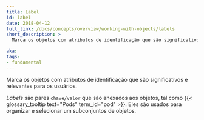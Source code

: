 ```yaml
---
title: Label
id: label
date: 2018-04-12
full_link: /docs/concepts/overview/working-with-objects/labels
short_description: >
  Marca os objetos com atributos de identificação que são significativos e relevantes para os usuários.

aka: 
tags:
- fundamental
---
```

 Marca os objetos com atributos de identificação que são significativos e relevantes para os usuários.

<!--more--> 

*Labels* são pares `chave/valor` que são anexados aos objetos, tal como {{< glossary_tooltip text="Pods" term_id="pod" >}}. Eles são usados para organizar e selecionar um subconjuntos de objetos.

